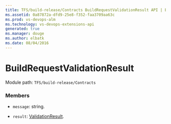 ```yaml
---
title: TFS/build-release/Contracts BuildRequestValidationResult API | Extensions for Visual Studio Team Services
ms.assetid: 0a87872a-dfd9-25e8-f352-faa3709aa63c
ms.prod: vs-devops-alm
ms.technology: vs-devops-extensions-api
generated: true
ms.manager: douge
ms.author: elbatk
ms.date: 08/04/2016
---
```


# BuildRequestValidationResult

Module path: `TFS/build-release/Contracts`


### Members

* `message`: string. 

* `result`: [ValidationResult](./ValidationResult.md). 

